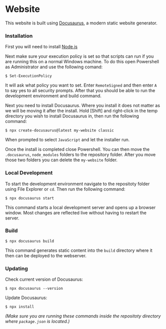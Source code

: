 # Website

This website is built using [Docusaurus](https://docusaurus.io/), a modern static website generator.

### Installation

First you will need to install [Node.js](https://nodejs.org/en/download/)

Next make sure your execution policy is set so that scripts can run if you are running this on a normal Windows machine.
To do this open Powershell as Administrator and use the following comand:
```
$ Set-ExecutionPolicy
```
It will ask what policy you want to set. Enter `RemoteSigned` and then enter `A` to say yes to all security prompts. After that you should be able to run the development environment and build command.

Next you need to install Docusaurus. Where you install it does not matter as we will be moving it after the install. Hold [Shift] and right-click in the temp directory you wish to install Docusaurus in, then run the following command:

```
$ npx create-docusaurus@latest my-website classic
```

When prompted to select `JavaScript` and let the installer run.

Once the install is completed close Powershell. You can then move the `.docusaurus`, `node_modules` folders to the repository folder. After you move those two folders you can delete the `my-website` folder.

### Local Development

To start the development environment navigate to the repositoty folder using File Explorer or ``cd``. Then run the following command:

```
$ npx docusaurus start
```

This command starts a local development server and opens up a browser window. Most changes are reflected live without having to restart the server.

### Build

```
$ npx docusaurus build
```

This command generates static content into the `build` directory where it then can be deployed to the webserver.

### Updating

Check current version of Docusaurus:

```
$ npx docusaurus --version
```

Update Docusaurus:

```
$ npx install
```

*(Make sure you are running these commands inside the repositoty directory where `package.json` is located.)*
